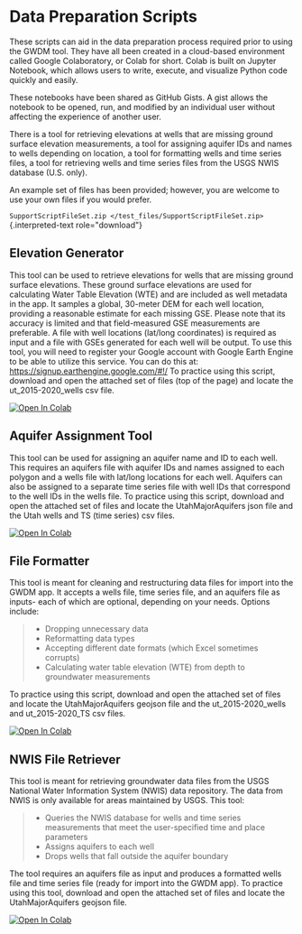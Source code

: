 
# **Data Preparation Scripts**

These scripts can aid in the data preparation process required prior to
using the GWDM tool. They have all been created in a cloud-based
environment called Google Colaboratory, or Colab for short. Colab is
built on Jupyter Notebook, which allows users to write, execute, and
visualize Python code quickly and easily.

These notebooks have been shared as GitHub Gists. A gist allows the
notebook to be opened, run, and modified by an individual user without
affecting the experience of another user.

There is a tool for retrieving elevations at wells that are missing
ground surface elevation measurements, a tool for assigning aquifer IDs
and names to wells depending on location, a tool for formatting wells
and time series files, a tool for retrieving wells and time series files
from the USGS NWIS database (U.S. only).

An example set of files has been provided; however, you are welcome to
use your own files if you would prefer.

`SupportScriptFileSet.zip </test_files/SupportScriptFileSet.zip>`{.interpreted-text
role="download"}

## **Elevation Generator**

This tool can be used to retrieve elevations for wells that are missing
ground surface elevations. These ground surface elevations are used for
calculating Water Table Elevation (WTE) and are included as well
metadata in the app. It samples a global, 30-meter DEM for each well
location, providing a reasonable estimate for each missing GSE. Please
note that its accuracy is limited and that field-measured GSE
measurements are preferable. A file with well locations (lat/long
coordinates) is required as input and a file with GSEs generated for
each well will be output. To use this tool, you will need to register
your Google account with Google Earth Engine to be able to utilize this
service. You can do this at: <https://signup.earthengine.google.com/#!/>
To practice using this script, download and open the attached set of
files (top of the page) and locate the ut_2015-2020_wells csv file.

<a href="https://colab.research.google.com/github/BYU-Hydroinformatics/gwdm-notebooks/blob/main/elevation_generator_using_google_ee.ipynb" target="_blank">
<img src="https://colab.research.google.com/assets/colab-badge.svg" alt="Open In Colab">
</a>

## **Aquifer Assignment Tool**

This tool can be used for assigning an aquifer name and ID to each well.
This requires an aquifers file with aquifer IDs and names assigned to
each polygon and a wells file with lat/long locations for each well.
Aquifers can also be assigned to a separate time series file with well
IDs that correspond to the well IDs in the wells file. To practice using
this script, download and open the attached set of files and locate the
UtahMajorAquifers json file and the Utah wells and TS (time series) csv
files.

<a href="https://colab.research.google.com/github/BYU-Hydroinformatics/gwdm-notebooks/blob/main/aquifer_assignment_tool.ipynb" target="_blank">
<img src="https://colab.research.google.com/assets/colab-badge.svg" alt="Open In Colab">
</a>

## **File Formatter**

This tool is meant for cleaning and restructuring data files for import
into the GWDM app. It accepts a wells file, time series file, and an
aquifers file as inputs- each of which are optional, depending on your
needs. Options include:

> -   Dropping unnecessary data
> -   Reformatting data types
> -   Accepting different date formats (which Excel sometimes corrupts)
> -   Calculating water table elevation (WTE) from depth to groundwater
>     measurements

To practice using this script, download and open the attached set of
files and locate the UtahMajorAquifers geojson file and the
ut_2015-2020_wells and ut_2015-2020_TS csv files.

<a href="https://colab.research.google.com/github/BYU-Hydroinformatics/gwdm-notebooks/blob/main/file_formatter.ipynb" target="_blank">
<img src="https://colab.research.google.com/assets/colab-badge.svg" alt="Open In Colab">
 </a>

## **NWIS File Retriever**

This tool is meant for retrieving groundwater data files from the USGS
National Water Information System (NWIS) data repository. The data from
NWIS is only available for areas maintained by USGS. This tool:

> -   Queries the NWIS database for wells and time series measurements
>     that meet the user-specified time and place parameters
> -   Assigns aquifers to each well
> -   Drops wells that fall outside the aquifer boundary

The tool requires an aquifers file as input and produces a formatted
wells file and time series file (ready for import into the GWDM app). To
practice using this tool, download and open the attached set of files
and locate the UtahMajorAquifers geojson file.

<a href="https://colab.research.google.com/github/BYU-Hydroinformatics/gwdm-notebooks/blob/main/nwis_file_retriever.ipynb" target="_blank">
<img src="https://colab.research.google.com/assets/colab-badge.svg" alt="Open In Colab">
</a>
